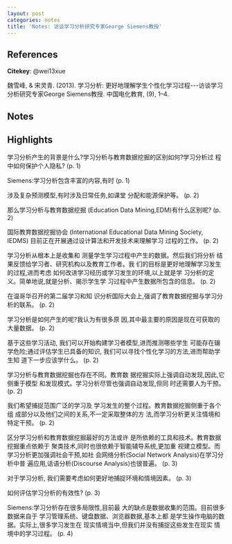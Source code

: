 ```yaml
---
layout: post
categories: notes
title: 'Notes: 访谈学习分析研究专家George Siemens教授'
---
```


## References

**Citekey**: @wei13xue

魏雪峰, & 宋灵青. (2013). 学习分析: 更好地理解学生个性化学习过程---访谈学习分析研究专家George Siemens教授. 中国电化教育, (9), 1–4.

## Notes

## Highlights


学习分析产生的背景是什么?学习分析与教育数据挖掘的区别如何?学习分析过 程中如何保护个人隐私? (p. 1)

Siemens:学习分析包含丰富的内容,有时 (p. 1)

涉及复杂预测模型,有时涉及日常任务,如课堂 分配和能源保护等。 (p. 2)

那么学习分析与教育数据挖掘 (Education Data Mining,EDM)有什么区别呢? (p. 2)

国际教育数据挖掘协会 (International Educational Data Mining Society, IEDMS) 目前正在开展通过设计算法和开发技术来理解学习 过程的工作。 (p. 2)

学习分析从根本上是收集和 测量学生学习过程中产生的数据。然后我们将分析 结果反馈给学习者、研究机构以及教育工作者。我 们的目标是更好地理解学习发生的过程,进而考虑 如何改进学习经历或学习发生的环境,以上就是学 习分析的定义。简单地说,就是分析、揭示学生学 习过程中产生数据所包含的信息。 (p. 2)

在温哥华召开的第二届学习和知 识分析国际大会上,强调了教育数据挖掘与学习分 析的联系。 (p. 2)

学习分析是如何产生的呢?我认为有很多原 因,其中最主要的原因是现在可获取的大量数据。 (p. 2)

基于这些学习活动, 我们可以开始构建学习者模型,进而推测哪些学生 可能存在辍学危险;通过评估学生已具备的知识, 我们可以寻找个性化学习的方法,进而帮助学生知 道下一步应该学什么。 (p. 2)

学习分析与教育数据挖掘也存在不同。教育数 据挖掘实际上强调自动发现,因此,它侧重于模型 和发现模式。学习分析尽管也强调自动发现,但同 时还需要人为干预。 (p. 2)

我们希望捕捉范围广泛的学习及 学习发生的整个过程。教育数据挖掘侧重于各个组 成部分以及他们之间的关系,不一定采取整体的方 法,而学习分析更关注情境和特定干预。 (p. 2)

区分学习分析和教育数据挖掘最好的方法或许 是所依赖的工具和技术。教育数据挖掘重点依赖于 聚类技术,同时也很依赖于智能辅导系统,更加重 视建立模型。而学习分析更加强调社会干预,如社 会网络分析(Social Network Analysis)在学习分析中普 遍应用,话语分析(Discourse Analysis)也很普遍。 (p. 3)

对于学习分析, 我们需要考虑如何更好地捕捉环境和情境因素。 (p. 3)

如何评估学习分析的有效性? (p. 3)

Siemens:学习分析存在很多局限性,目前最 大的缺点是数据收集的范围。目前很多数据来自于 学习管理系统、键盘数据、浏览器数据,基本上都 是学生操作电脑的数据。实际上,很多学习发生在 现实情境当中,但我们并没有捕捉这些发生在现实 情境中的学习过程。 (p. 4)
